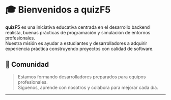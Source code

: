 # 🎓 Bienvenidos a **quizF5**

**quizF5** es una iniciativa educativa centrada en el desarrollo backend realista, buenas prácticas de programación y simulación de entornos profesionales.  
Nuestra misión es ayudar a estudiantes y desarrolladores a adquirir experiencia práctica construyendo proyectos con calidad de software.


## 👥 Comunidad

> Estamos formando desarrolladores preparados para equipos profesionales.  
Síguenos, aprende con nosotros y colabora para mejorar cada día.

---
